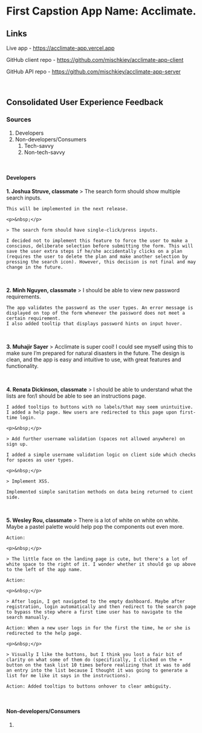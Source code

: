 # First Capstion App Name: Acclimate.

## Links
Live app - https://acclimate-app.vercel.app

GitHub client repo - https://github.com/mischkiey/acclimate-app-client

GitHub API repo - https://github.com/mischkiey/acclimate-app-server

<p>&nbsp;</p>

## Consolidated User Experience Feedback

### Sources
1. Developers
2. Non-developers/Consumers
    1. Tech-savvy
    2. Non-tech-savvy 

<p>&nbsp;</p>

#### Developers

**1. Joshua Struve, classmate**
    > The search form should show multiple search inputs.
    
    This will be implemented in the next release.

    <p>&nbsp;</p>

    > The search form should have single-click/press inputs.

    I decided not to implement this feature to force the user to make a conscious, deliberate selection before submitting the form. This will save the user extra steps if he/she accidentally clicks on a plan (requires the user to delete the plan and make another selection by pressing the search icon). However, this decision is not final and may change in the future.

<p>&nbsp;</p>

**2. Minh Nguyen, classmate**
    > I should be able to view new password requirements.
    
    The app validates the password as the user types. An error message is displayed on top of the form whenever the password does not meet a certain requirement.
    I also added tooltip that displays password hints on input hover.

<p>&nbsp;</p>

**3. Muhajir Sayer**
    > Acclimate is super cool! I could see myself using this to make sure I’m prepared for natural disasters in the future. The design is clean, and the app is easy and intuitive to use, with great features and functionality.

<p>&nbsp;</p>

**4. Renata Dickinson, classmate**
    > I should be able to understand what the lists are for/I should be able to see an instructions page.
    
    I added tooltips to buttons with no labels/that may seem unintuitive.
    I added a help page. New users are redirected to this page upon first-time login.

    <p>&nbsp;</p>

    > Add further username validation (spaces not allowed anywhere) on sign up.

    I added a simple username validation logic on client side which checks for spaces as user types.

    <p>&nbsp;</p>

    > Implement XSS.

    Implemented simple sanitation methods on data being returned to cient side.
    
<p>&nbsp;</p>

**5. Wesley Rou, classmate**
    > There is a lot of white on white on white. Maybe a pastel palette would help pop the components out even more.
    
    Action: 

    <p>&nbsp;</p>

    > The little face on the landing page is cute, but there's a lot of white space to the right of it. I wonder whether it should go up above to the left of the app name.
    
    Action: 

    <p>&nbsp;</p>

    > After login, I get navigated to the empty dashboard. Maybe after registration, login automatically and then redirect to the search page to bypass the step where a first time user has to navigate to the search manually.
    
    Action: When a new user logs in for the first the time, he or she is redirected to the help page.

    <p>&nbsp;</p>

    > Visually I like the buttons, but I think you lost a fair bit of clarity on what some of them do (specifically, I clicked on the + button on the task list 10 times before realizing that it was to add an entry into the list because I thought it was going to generate a list for me like it says in the instructions).
    
    Action: Added tooltips to buttons onhover to clear ambiguity.

<p>&nbsp;</p>

#### Non-developers/Consumers

1.


